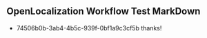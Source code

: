## OpenLocalization Workflow Test MarkDown
* 74506b0b-3ab4-4b5c-939f-0bf1a9c3cf5b thanks!

<!--HONumber=Jul16_HO4-->


